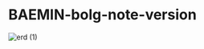 # BAEMIN-bolg-note-version

![erd (1)](https://user-images.githubusercontent.com/90321316/155548305-20a9f11b-39b0-4390-a01e-de7f94eb9ad4.png)
